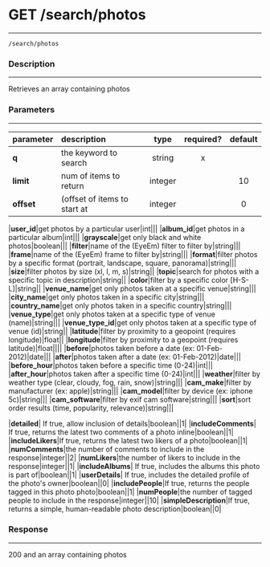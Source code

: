 # GET /search/photos   
***
`/search/photos`

### Description
***
Retrieves an array containing photos

### Parameters
***

|parameter| description| type |required? |default|
|:---------|:--------------|:----------:|:------------:|:------------:|
|**q**|the keyword to search|string|x||
|**limit**|num of items to return|integer||10|
|**offset**|(offset of items to start at|integer||0|

|**user_id**|get photos by a particular user|int|||
|**album_id**|get photos in a particular album|int|||
|**grayscale**|get only black and white photos|boolean|||
|**filter**|name of the (EyeEm) filter to filter by|string|||
|**frame**|name of the (EyeEm) frame to filter by|string|||
|**format**|filter photos by a specific format (portrait, landscape, square, panorama)|string|||
|**size**|filter photos by size (xl, l, m, s)|string||
|**topic**|search for photos with a specific topic in description|string||
|**color**|filter by a specific color [H-S-L]|string||
|**venue_name**|get only photos taken at a specific venue|string|||
|**city_name**|get only photos taken in a specific city|string|||
|**country_name**|get only photos taken in a specific country|string|||
|**venue_type**|get only photos taken at a specific type of venue (name)|string|||
|**venue_type_id**|get only photos taken at a specific type of venue (id)|string||
|**latitude**|filter by proximity to a geopoint (requires longitude)|float||
|**longitude**|filter by proximity to a geopoint (requires latitude)|float||||
|**before**|photos taken before a date (ex: 01-Feb-2012)|date|||
|**after**|photos taken after a date (ex: 01-Feb-2012)|date|||
|**before_hour**|photos taken before a specific time (0-24)|int|||
|**after_hour**|photos taken after a specific time (0-24)|int|||
|**weather**|filter by weather type (clear, cloudy, fog, rain, snow)|string|||
|**cam_make**|filter by manufacturer (ex: apple)|string|||
|**cam_model**|filter by device (ex: iphone 5c)|string|||
|**cam_software**|filter by exif cam software|string|||
|**sort**|sort order results (time, popularity, relevance)|string|||

|**detailed**| If true, allow inclusion of details|boolean||1|
|**includeComments**| If true, returns the latest two comments of a photo inline|boolean||1|
|**includeLikers**|If true, returns the latest two likers of a photo|boolean||1|
|**numComments**|the number of comments to include in the response|integer||2|
|**numLikers**|the number of likers to include in the response|integer||1|
|**includeAlbums**| If true, includes the albums this photo is part of|boolean||1|
|**userDetails**| If true, includes the detailed profile of the photo's owner|boolean||0|
|**includePeople**|If true, returns the people tagged in this photo photo|boolean||1|
|**numPeople**|the number of tagged people to include in the response|integer||10|
|**simpleDescription**|If true, returns a simple, human-readable photo description|boolean||0|

### Response
***

200 and an array containing photos
